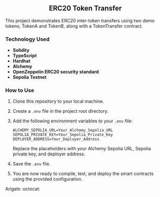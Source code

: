 <div align="center">
   
## ERC20 Token Transfer

</div>

This project demonstrates ERC20 inter-token transfers using two demo tokens, TokenA and TokenB, along with a TokenTransfer contract.

### Technology Used

- **Solidity**
- **TypeScript**
- **Hardhat**
- **Alchemy**
- **OpenZeppelin ERC20 security standard**
- **Sepolia Testnet**

### How to Use

1. Clone this repository to your local machine.

2. Create a `.env` file in the project root directory.

3. Add the following environment variables to your `.env` file:

   ```
   ALCHEMY_SEPOLIA_URL=Your_Alchemy_Sepolia_URL
   SEPOLIA_PRIVATE_KEY=Your_Sepolia_Private_Key
   DEPLOYER_ADDRESS=Your_Deployer_Address
   ```

   Replace the placeholders with your Alchemy Sepolia URL, Sepolia private key, and deployer address.

4. Save the `.env` file.

5. You are now ready to compile, test, and deploy the smart contracts using the provided configuration.

Arigato :octocat:
